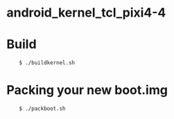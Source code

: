 # android_kernel_tcl_pixi4-4


# Build
 
		$ ./buildkernel.sh
            
            
# Packing your new boot.img 

		$ ./packboot.sh

